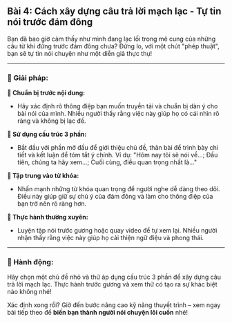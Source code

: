 ## Bài 4: Cách xây dựng câu trả lời mạch lạc - Tự tin nói trước đám đông

Bạn đã bao giờ cảm thấy như mình đang lạc lối trong mê cung của những câu từ khi đứng trước đám đông chưa? Đừng lo, với một chút "phép thuật", bạn sẽ tự tin nói chuyện như một diễn giả thực thụ!

---

### 📌 Giải pháp:

**🔹 Chuẩn bị trước nội dung:**
- Hãy xác định rõ thông điệp bạn muốn truyền tải và chuẩn bị dàn ý cho bài nói của mình. Nhiều người thấy rằng việc này giúp họ có cái nhìn rõ ràng và không bị lạc đề.

**🔹 Sử dụng cấu trúc 3 phần:**
- Bắt đầu với phần mở đầu để giới thiệu chủ đề, thân bài để trình bày chi tiết và kết luận để tóm tắt ý chính. Ví dụ: "Hôm nay tôi sẽ nói về...; Đầu tiên, chúng ta hãy xem...; Cuối cùng, điều quan trọng nhất là..."

**🔹 Tập trung vào từ khóa:**
- Nhấn mạnh những từ khóa quan trọng để người nghe dễ dàng theo dõi. Điều này giúp giữ sự chú ý của đám đông và làm cho thông điệp của bạn trở nên rõ ràng hơn.

**🔹 Thực hành thường xuyên:**
- Luyện tập nói trước gương hoặc quay video để tự xem lại. Nhiều người nhận thấy rằng việc này giúp họ cải thiện ngữ điệu và phong thái.

---

### 🚀 Hành động:

Hãy chọn một chủ đề nhỏ và thử áp dụng cấu trúc 3 phần để xây dựng câu trả lời mạch lạc. Thực hành trước gương và xem thử có tạo ra sự khác biệt nào không nhé!

Xác định xong rồi? Giờ đến bước nâng cao kỹ năng thuyết trình – xem ngay bài tiếp theo để **biến bạn thành người nói chuyện lôi cuốn** nhé!